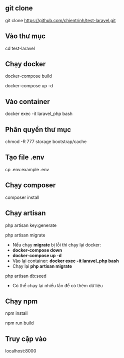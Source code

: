 ## git clone
git clone https://github.com/chientrinh/test-laravel.git

## Vào thư mục
cd test-laravel

## Chạy docker
docker-compose build

docker-compose up -d

## Vào container
docker exec -it laravel_php bash

## Phân quyền thư mục
chmod -R 777 storage bootstrap/cache

## Tạo file .env
cp .env.example .env

## Chạy composer
composer install

## Chạy artisan
php artisan key:generate

php artisan migrate

- Nếu chạy **migrate** bị lỗi thì chạy lại docker:
- **docker-compose down**
- **docker-compose up -d**
- Vào lại container: **docker exec -it laravel_php bash**
- Chạy lại **php artisan migrate**

php artisan db:seed
 - Có thể chạy lại nhiều lần để có thêm dữ liệu

## Chạy npm
npm install

npm run build

## Truy cập vào
localhost:8000
